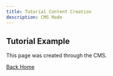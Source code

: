 ```yaml
---
title: Tutorial Content Creation
description: CMS Made
---
```


## Tutorial Example

This page was created through the CMS.

[Back Home](/)
